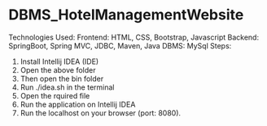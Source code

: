 # DBMS_HotelManagementWebsite
Technologies Used: Frontend: HTML, CSS, Bootstrap, Javascript       Backend: SpringBoot, Spring MVC, JDBC, Maven, Java       DBMS: MySql
Steps:
1) Install Intellij IDEA (IDE)
2) Open the above folder
3) Then open the bin folder
4) Run ./idea.sh in the terminal
5) Open the rquired file
6) Run the application on Intellij IDEA
7) Run the localhost on your browser (port: 8080).
